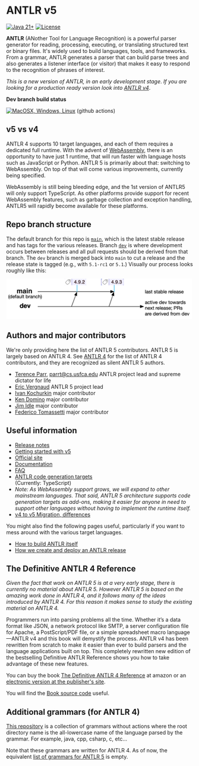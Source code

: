 # ANTLR v5

[![Java 21+](https://img.shields.io/badge/java-21+-4c7e9f.svg)](https://jdk.java.net)
[![License](https://img.shields.io/badge/license-BSD-blue.svg)](https://raw.githubusercontent.com/antlr/antlr5/master/LICENSE.txt)

**ANTLR** (ANother Tool for Language Recognition) is a powerful parser generator for reading, processing, executing, or translating structured text or binary files. It's widely used to build languages, tools, and frameworks. From a grammar, ANTLR generates a parser that can build parse trees and also generates a listener interface (or visitor) that makes it easy to respond to the recognition of phrases of interest.

_This is a new version of ANTLR, in an early development stage_. _If you are looking for a production ready version look into [ANTLR v4](https://github.com/antlr/antlr4)_.

**Dev branch build status**

[![MacOSX, Windows, Linux](https://github.com/antlr/antlr5/actions/workflows/hosted.yml/badge.svg)](https://github.com/antlr/antlr5/actions/workflows/hosted.yml) (github actions)

## v5 vs v4

ANTLR 4 supports 10 target languages, and each of them requires a dedicated full runtime.
With the advent of [WebAssembly](https://webassembly.org), there is an opportunity to have just 1 runtime, that will run faster with language hosts such as JavaScript or Python.
ANTLR 5 is primarily about that: switching to WebAssembly.
On top of that will come various improvements, currently being specified.

WebAssembly is still being bleeding edge, and the 1st version of ANTLR5 will only support TypeScript.
As other platforms provide support for recent WebAssembly features, such as garbage collection and exception handling, ANTLR5 will rapidly become available for these platforms.

## Repo branch structure

The default branch for this repo is [`main`](https://github.com/antlr/antlr5/tree/main), which is the latest stable release and has tags for the various releases.  Branch [`dev`](https://github.com/antlr/antlr5/tree/dev) is where development occurs between releases and all pull requests should be derived from that branch. The `dev` branch is merged back into `main` to cut a release and the release state is tagged (e.g., with `5.1-rc1` or `5.1`.) Visually our process looks roughly like this:

<img src="doc/images/new-antlr-branches.png" width="500">

## Authors and major contributors
We're only providing here the list of ANTLR 5 contributors. ANTLR 5 is largely based on ANTLR 4. See [ANTLR 4](https://github.com/antlr/antlr4) for the list of ANTLR 4 contributors, and they are recognized as silent ANTLR 5 authors.

* [Terence Parr](http://www.cs.usfca.edu/~parrt/), parrt@cs.usfca.edu
ANTLR project lead and supreme dictator for life
* [Eric Vergnaud](https://github.com/ericvergnaud) ANTLR 5 project lead
* [Ivan Kochurkin](https://github.com/KvanTTT) major contributor
* [Ken Domino](https://github.com/kaby76) major contributor
* [Jim Idle](https://github.com/jimidle) major contributor
* [Federico Tomassetti](https://github.com/ftomassetti) major contributor

## Useful information

* [Release notes](https://github.com/antlr/antlr5/releases)
* [Getting started with v5](https://github.com/antlr/antlr5/blob/main/doc/getting-started.md)
* [Official site](http://www.antlr.org/)
* [Documentation](https://github.com/antlr/antlr5/blob/main/doc/index.md)
* [FAQ](https://github.com/antlr/antlr5/blob/main/doc/faq/index.md)
* [ANTLR code generation targets](https://github.com/antlr/antlr5/blob/main/doc/targets.md)<br>(Currently: TypeScript)
* _Note: As WebAssembly support grows, we will expand to other mainstream languages. That said, ANTLR 5 architecture supports code generation targets as add-ons, making it easier for anyone in need to support other languages without having to implement the runtime itself._
* [v4 to v5 Migration, differences](https://github.com/antlr/antlr5/blob/main/doc/faq/general.md)

You might also find the following pages useful, particularly if you want to mess around with the various target languages.
 
* [How to build ANTLR itself](https://github.com/antlr/antlr5/blob/main/doc/building-antlr.md)
* [How we create and deploy an ANTLR release](https://github.com/antlr/antlr5/blob/main/doc/releasing-antlr.md)

## The Definitive ANTLR 4 Reference

_Given the fact that work on ANTLR 5 is at a very early stage, there is currently no material about ANTLR 5. However ANTLR 5 is based on the amazing work done in ANTLR 4, and it follows many of the ideas introduced by ANTLR 4. For this reason it makes sense to study the existing material on ANTLR 4._

Programmers run into parsing problems all the time. Whether it’s a data format like JSON, a network protocol like SMTP, a server configuration file for Apache, a PostScript/PDF file, or a simple spreadsheet macro language—ANTLR v4 and this book will demystify the process. ANTLR v4 has been rewritten from scratch to make it easier than ever to build parsers and the language applications built on top. This completely rewritten new edition of the bestselling Definitive ANTLR Reference shows you how to take advantage of these new features.

You can buy the book [The Definitive ANTLR 4 Reference](http://amzn.com/1934356999) at amazon or an [electronic version at the publisher's site](https://pragprog.com/book/tpantlr2/the-definitive-antlr-4-reference).

You will find the [Book source code](http://pragprog.com/titles/tpantlr2/source_code) useful.

## Additional grammars (for ANTLR 4)
[This repository](https://github.com/antlr/grammars-v4) is a collection of grammars without actions where the
root directory name is the all-lowercase name of the language parsed
by the grammar. For example, java, cpp, csharp, c, etc...

Note that these grammars are written for ANTLR 4. As of now, the equivalent [list of grammars for ANTLR 5](https://github.com/antlr/grammars-v5) is empty.
